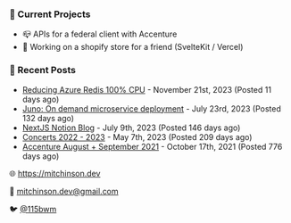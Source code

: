 ### 📌 Current Projects
- 📪 APIs for a federal client with Accenture
- 🛒 Working on a shopify store for a friend (SvelteKit / Vercel)

### 📝 Recent Posts

- [Reducing Azure Redis 100% CPU](https://blog.mitchinson.dev/redis-cpu) - November 21st, 2023 (Posted 11 days ago)
- [Juno: On demand microservice deployment](https://blog.mitchinson.dev/juno) - July 23rd, 2023 (Posted 132 days ago)
- [NextJS Notion Blog](https://blog.mitchinson.dev/blog-2023) - July 9th, 2023 (Posted 146 days ago)
- [Concerts 2022 - 2023](https://blog.mitchinson.dev/concerts-2023) - May 7th, 2023 (Posted 209 days ago)
- [Accenture August + September 2021](https://blog.mitchinson.dev/pillar/aug-sep-21) - October 17th, 2021 (Posted 776 days ago)

🌐 https://mitchinson.dev

💌 mitchinson.dev@gmail.com

🐦 [@115bwm](https://twitter.com/115bwm)